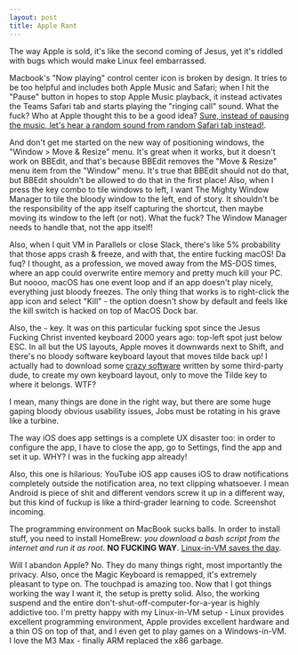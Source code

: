```yaml
---
layout: post
title: Apple Rant
---
```


The way Apple is sold, it's like the second coming of Jesus, yet it's riddled with bugs which would make Linux feel embarrassed.

Macbook's "Now playing" control center icon is broken by design. It tries to be too helpful
and includes both Apple Music and Safari; when I hit the "Pause" button in hopes to stop Apple Music playback,
it instead activates the Teams Safari tab and starts playing the "ringing call" sound.
What the fuck? Who at Apple thought this to be a good idea?
[Sure, instead of pausing the music, let's hear a random sound from random Safari tab instead!](https://discussions.apple.com/thread/255881132?sortBy=rank).

And don't get me started on the new way of positioning windows, the "Window > Move & Resize" menu.
It's great when it works, but it doesn't work on BBEdit, and that's because BBEdit removes the "Move & Resize"
menu item from the "Window" menu. It's true that BBEdit should not do that, but BBEdit
shouldn't be allowed to do that in the first place! Also, when I press the key combo to tile windows to left,
I want The Mighty Window Manager to tile the bloody window to the left, end of story. It shouldn't be the responsibility
of the app itself capturing the shortcut, then maybe moving its window to the left (or not). What the fuck? The Window Manager needs to handle that, not the app itself!

Also, when I quit VM in Parallels or close Slack, there's like 5% probability that those apps crash & freeze, and with that, the entire fucking macOS! Da fuq?
I thought, as a profession, we moved away from the MS-DOS times, where an app could overwrite entire memory and pretty much kill your PC. But noooo, macOS has one event
loop and if an app doesn't play nicely, everything just bloody freezes. 
The only thing that works is to right-click the app icon and select "Kill" - the option doesn't show by default and feels like the kill switch is hacked on top of MacOS Dock bar.

Also, the `~` key. It was on this particular fucking spot since the Jesus Fucking Christ
invented keyboard 2000 years ago: top-left spot just below ESC. In all but the US layouts, Apple moves it downwards next to Shift,
and there's no bloody software keyboard layout that moves tilde back up! I actually had to download
some [crazy software](https://software.sil.org/ukelele/) written by some third-party dude, to create my own keyboard layout,
only to move the Tilde key to where it belongs. WTF?

I mean, many things are done in the right way, but there are some huge gaping bloody obvious usability issues,
Jobs must be rotating in his grave like a turbine.

The way iOS does app settings is a complete UX disaster too: in order to configure the app,
I have to close the app, go to Settings, find the app and set it up. WHY? I was in the fucking app already!

Also, this one is hilarious: YouTube iOS app causes iOS to draw notifications completely outside the notification area, no text clipping whatsoever. I mean Android is piece of shit and different vendors screw it up in a different way, but this kind of fuckup is like a third-grader learning to code. Screenshot incoming.

The programming environment on MacBook sucks balls. In order to install stuff, you need to
install HomeBrew: *you download a bash script from the internet and run it as root*. **NO FUCKING WAY**.
[Linux-in-VM saves the day](../ubuntu-in-parallels/).

Will I abandon Apple? No. They do many things right, most importantly the privacy. Also, once the Magic Keyboard is remapped, it's extremely pleasant to type on.
The touchpad is amazing too. Now that I got things working the way I want it, the setup is pretty solid. Also, the working suspend and the entire don't-shut-off-computer-for-a-year is highly addictive too.
I'm pretty happy with my Linux-in-VM setup - Linux provides excellent programming environment,
Apple provides excellent hardware and a thin OS on top of that, and I even get to play games on a Windows-in-VM.
I love the M3 Max - finally ARM replaced the x86 garbage.
